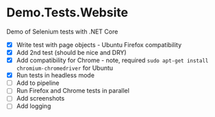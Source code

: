 # Demo.Tests.Website
Demo of Selenium tests with .NET Core

- [x] Write test with page objects - Ubuntu Firefox compatibility
- [x] Add 2nd test (should be nice and DRY)
- [x] Add compatibility for Chrome - note, required `sudo apt-get install chromium-chromedriver` for Ubuntu
- [x] Run tests in headless mode
- [ ] Add to pipeline 
- [ ] Run Firefox and Chrome tests in parallel
- [ ] Add screenshots
- [ ] Add logging
